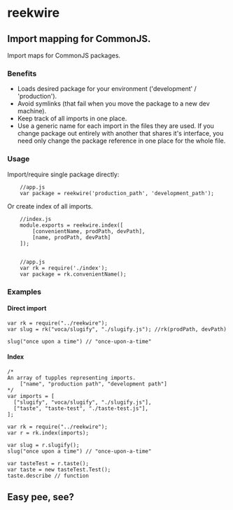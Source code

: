 # reekwire

## Import mapping for CommonJS.

Import maps for CommonJS packages.

### Benefits

- Loads desired package for your environment ('development' / 'production').
- Avoid symlinks (that fail when you move the package to a new dev machine).
- Keep track of all imports in one place.
- Use a generic name for each import in the files they are used. If you change package out entirely with another that shares it's interface, you need only change the package reference in one place for the whole file.

### Usage

Import/require single package directly:

```
    //app.js
    var package = reekwire('production_path', 'development_path');
```

Or create index of all imports.

```
    //index.js
    module.exports = reekwire.index([
        [convenientName, prodPath, devPath],
        [name, prodPath, devPath]
    ]);


    //app.js
    var rk = require('./index');
    var package = rk.convenientName();
```

### Examples

#### Direct import

```
var rk = require("../reekwire");
var slug = rk("voca/slugify", "./slugify.js"); //rk(prodPath, devPath)

slug("once upon a time") // "once-upon-a-time"
```

#### Index

```
/*
An array of tupples representing imports.
    ["name", "production path", "development path"]
*/
var imports = [
  ["slugify", "voca/slugify", "./slugify.js"],
  ["taste", "taste-test", "./taste-test.js"],
];

var rk = require("../reekwire");
var r = rk.index(imports);

var slug = r.slugify();
slug("once upon a time") // "once-upon-a-time"

var tasteTest = r.taste();
var taste = new tasteTest.Test();
taste.describe // function
```

## Easy pee, see?
